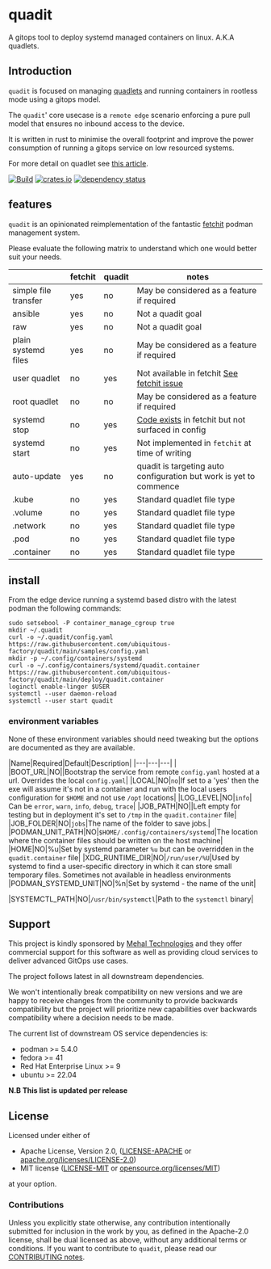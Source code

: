 # quadit

A gitops tool to deploy systemd managed containers on linux. A.K.A quadlets.

## Introduction

`quadit` is focused on managing [quadlets](https://docs.podman.io/en/latest/markdown/podman-systemd.unit.5.html) and running containers in rootless mode using a gitops model.

The `quadit`' core usecase is a `remote edge` scenario enforcing a pure pull model that ensures no inbound access to the device.   

It is written in rust to minimise the overall footprint and improve the power consumption of running a gitops service on low resourced systems.

For more detail on quadlet see [this article](https://www.redhat.com/sysadmin/quadlet-podman). 

[![Build](https://github.com/ubiquitous-factory/quadit/actions/workflows/build.yml/badge.svg)](https://github.com/ubiquitous-factory/quadit/actions/workflows/build.yml)
[![crates.io](https://img.shields.io/crates/v/quadit.svg)](https://crates.io/crates/quadit)
[![dependency status](https://deps.rs/repo/github/ubiquitous-factory/quadit/status.svg)](https://deps.rs/repo/github/ubiquitous-factory/quadit)

## features

`quadit` is an opinionated reimplementation of the fantastic [fetchit](https://github.com/containers/fetchit) podman management system. 

Please evaluate the following matrix to understand which one would better suit your needs.

||fetchit|quadit|notes|
|---|---|---|---|
|simple file transfer|yes|no|May be considered as a feature if required|
|ansible|yes|no|Not a quadit goal|
|raw|yes|no|Not a quadit goal|
|plain systemd files|yes|no|May be considered as a feature if required|
|user quadlet|no|yes|Not available in fetchit [See fetchit issue](https://github.com/containers/fetchit/issues/311)|
|root quadlet|no|no|May be considered as a feature if required|
|systemd stop|no|yes|[Code exists](https://github.com/containers/fetchit/blob/main/method_containers/systemd/systemd-script#L51) in fetchit but not surfaced in config|
|systemd start|no|yes|Not implemented in `fetchit` at time of writing|
|auto-update|yes|no|quadit is targeting auto configuration but work is yet to commence|
|.kube|no|yes|Standard quadlet file type|
|.volume|no|yes|Standard quadlet file type|
|.network|no|yes|Standard quadlet file type|
|.pod|no|yes|Standard quadlet file type|
|.container|no|yes|Standard quadlet file type|

## install

From the edge device running a systemd based distro with the latest podman the following commands:
```
sudo setsebool -P container_manage_cgroup true
mkdir ~/.quadit
curl -o ~/.quadit/config.yaml https://raw.githubusercontent.com/ubiquitous-factory/quadit/main/samples/config.yaml
mkdir -p ~/.config/containers/systemd
curl -o ~/.config/containers/systemd/quadit.container https://raw.githubusercontent.com/ubiquitous-factory/quadit/main/deploy/quadit.container
loginctl enable-linger $USER
systemctl --user daemon-reload
systemctl --user start quadit
```

### environment variables
None of these environment variables should need tweaking but the options are documented as they are available.

|Name|Required|Default|Description|
|---|---|---|
|
|BOOT_URL|NO|<Empty>|Bootstrap the service from remote `config.yaml` hosted at a url. Overrides the local `config.yaml`| 
|LOCAL|NO|`no`|If set to a 'yes' then the exe will assume it's not in a container and run with the local users configuration for `$HOME` and not use `/opt` locations| 
|LOG_LEVEL|NO|`info`| Can be `error`, `warn`, `info`, `debug`, `trace`|
|JOB_PATH|NO|<Empty>|Left empty for testing but in deployment it's set to `/tmp` in the `quadit.container` file|
|JOB_FOLDER|NO|`jobs`|The name of the folder to save jobs.|
|PODMAN_UNIT_PATH|NO|`$HOME/.config/containers/systemd`|The location where the container files should be written on the host machine|
|HOME|NO|%u|Set by systemd parameter `%u` but can be overridden in the `quadit.container` file|
|XDG_RUNTIME_DIR|NO|`/run/user/%U`|Used by systemd to find a user-specific directory in which it can store small temporary files. Sometimes not available in headless environments
|PODMAN_SYSTEMD_UNIT|NO|%n|Set by systemd - the name of the unit|

|SYSTEMCTL_PATH|NO|`/usr/bin/systemctl`|Path to the `systemctl` binary|

## Support

This project is kindly sponsored by [Mehal Technologies](https://mehal.tech) and they offer commercial support for this software as well as providing cloud services to deliver advanced GitOps use cases. 

The project follows latest in all downstream dependencies. 

We won't intentionally break compatibility on new versions and we are happy to receive changes from the community to provide backwards compatibility but the project will prioritize new capabilities over backwards compatibility where a decision needs to be made.  

The current list of downstream OS service dependencies is:  
* podman >= 5.4.0
* fedora >= 41
* Red Hat Enterprise Linux >= 9
* ubuntu >= 22.04

**N.B This list is updated per release**

## License

Licensed under either of

* Apache License, Version 2.0, ([LICENSE-APACHE](LICENSE-APACHE) or [apache.org/licenses/LICENSE-2.0](https://www.apache.org/licenses/LICENSE-2.0))
* MIT license ([LICENSE-MIT](LICENSE-MIT) or [opensource.org/licenses/MIT](https://opensource.org/licenses/MIT))

at your option.


### Contributions

Unless you explicitly state otherwise, any contribution intentionally
submitted for inclusion in the work by you, as defined in the Apache-2.0
license, shall be dual licensed as above, without any additional terms or
conditions.
If you want to contribute to `quadit`, please read our [CONTRIBUTING notes].

[CONTRIBUTING notes]: CONTRIBUTING.md
